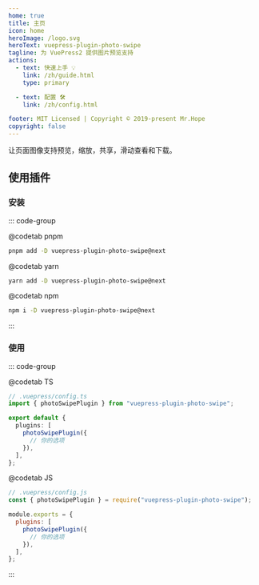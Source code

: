 ```yaml
---
home: true
title: 主页
icon: home
heroImage: /logo.svg
heroText: vuepress-plugin-photo-swipe
tagline: 为 VuePress2 提供图片预览支持
actions:
  - text: 快速上手 💡
    link: /zh/guide.html
    type: primary

  - text: 配置 🛠
    link: /zh/config.html

footer: MIT Licensed | Copyright © 2019-present Mr.Hope
copyright: false
---
```


让页面图像支持预览，缩放，共享，滑动查看和下载。

## 使用插件

### 安装

::: code-group

@codetab pnpm

```bash
pnpm add -D vuepress-plugin-photo-swipe@next
```

@codetab yarn

```bash
yarn add -D vuepress-plugin-photo-swipe@next
```

@codetab npm

```bash
npm i -D vuepress-plugin-photo-swipe@next
```

:::

### 使用

::: code-group

@codetab TS

```ts
// .vuepress/config.ts
import { photoSwipePlugin } from "vuepress-plugin-photo-swipe";

export default {
  plugins: [
    photoSwipePlugin({
      // 你的选项
    }),
  ],
};
```

@codetab JS

```js
// .vuepress/config.js
const { photoSwipePlugin } = require("vuepress-plugin-photo-swipe");

module.exports = {
  plugins: [
    photoSwipePlugin({
      // 你的选项
    }),
  ],
};
```

:::

